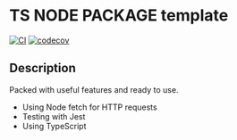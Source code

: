 # TS NODE PACKAGE template

[![CI](https://github.com/chapsana/node-fetch-demo/actions/workflows/main.yml/badge.svg)](https://github.com/chapsana/node-fetch-demo/actions/workflows/main.yml)
[![codecov](https://codecov.io/gh/chapsana/node-fetch-demo/branch/main/graph/badge.svg?token=0FSgsZLzvx)](https://codecov.io/gh/chapsana/node-fetch-demo)

## Description

Packed with useful features and ready to use.

- Using Node fetch for HTTP requests
- Testing with Jest
- Using TypeScript
